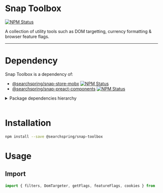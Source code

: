# Snap Toolbox

<a href="https://www.npmjs.com/package/@searchspring/snap-toolbox"><img alt="NPM Status" src="https://img.shields.io/npm/v/@searchspring/snap-toolbox.svg?style=flat"></a>

A collection of utility tools such as DOM targetting, currency formatting & browser feature flags.

---

# Dependency

Snap Toolbox is a dependency of:
- [@searchspring/snap-store-mobx](../snap-store-mobx) <a href="https://www.npmjs.com/package/@searchspring/snap-store-mobx"><img alt="NPM Status" src="https://img.shields.io/npm/v/@searchspring/snap-store-mobx.svg?style=flat"></a>
- [@searchspring/snap-preact-components](../snap-preact-components) <a href="https://www.npmjs.com/package/@searchspring/snap-preact-components"><img alt="NPM Status" src="https://img.shields.io/npm/v/@searchspring/snap-controller.svg?style=flat"></a>

<details>
	<summary>Package dependencies hierarchy</summary>
	<br/>
	<img src="../../images/snap-dependencies.jpg" />
</details>
<br>


# Installation

```bash
npm install --save @searchspring/snap-toolbox
```


# Usage
## Import
```typescript
import { filters, DomTargeter, getFlags, featureFlags, cookies } from '@searchspring/snap-toolbox';
```